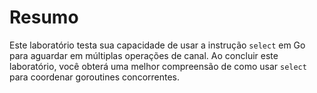 # Resumo

Este laboratório testa sua capacidade de usar a instrução `select` em Go para aguardar em múltiplas operações de canal. Ao concluir este laboratório, você obterá uma melhor compreensão de como usar `select` para coordenar goroutines concorrentes.
